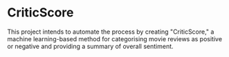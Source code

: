# CriticScore
This project intends to automate the process by creating "CriticScore," a machine learning-based method for categorising movie reviews as positive or negative and providing a summary of overall sentiment.
